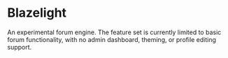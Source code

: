 # Blazelight
An experimental forum engine. The feature set is currently limited to basic forum functionality, with no admin dashboard, theming, or profile editing support.
